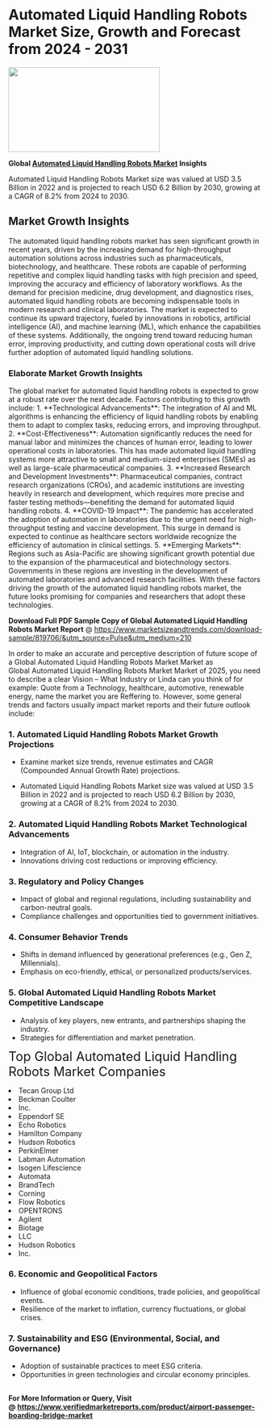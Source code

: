 <H1>Automated Liquid Handling Robots Market Size, Growth and Forecast from 2024 - 2031</H1><img class="aligncenter size-medium wp-image-584254" src="https://thirdeyenews.in/wp-content/uploads/2024/09/Global-Market-Research-300x168.jpeg" alt="" width="300" height="168" /><p><strong>Global&nbsp;<a href="https://www.marketsizeandtrends.com/download-sample/819706/&amp;utm_source=Pulse&amp;utm_medium=210">Automated Liquid Handling Robots Market</a> Insights</strong></p><p>Automated Liquid Handling Robots Market size was valued at USD 3.5 Billion in 2022 and is projected to reach USD 6.2 Billion by 2030, growing at a CAGR of 8.2% from 2024 to 2030.</p><p><h2>Market Growth Insights</h2> The automated liquid handling robots market has seen significant growth in recent years, driven by the increasing demand for high-throughput automation solutions across industries such as pharmaceuticals, biotechnology, and healthcare. These robots are capable of performing repetitive and complex liquid handling tasks with high precision and speed, improving the accuracy and efficiency of laboratory workflows. As the demand for precision medicine, drug development, and diagnostics rises, automated liquid handling robots are becoming indispensable tools in modern research and clinical laboratories. The market is expected to continue its upward trajectory, fueled by innovations in robotics, artificial intelligence (AI), and machine learning (ML), which enhance the capabilities of these systems. Additionally, the ongoing trend toward reducing human error, improving productivity, and cutting down operational costs will drive further adoption of automated liquid handling solutions. <h3>Elaborate Market Growth Insights</h3> The global market for automated liquid handling robots is expected to grow at a robust rate over the next decade. Factors contributing to this growth include: 1. **Technological Advancements**: The integration of AI and ML algorithms is enhancing the efficiency of liquid handling robots by enabling them to adapt to complex tasks, reducing errors, and improving throughput. 2. **Cost-Effectiveness**: Automation significantly reduces the need for manual labor and minimizes the chances of human error, leading to lower operational costs in laboratories. This has made automated liquid handling systems more attractive to small and medium-sized enterprises (SMEs) as well as large-scale pharmaceutical companies. 3. **Increased Research and Development Investments**: Pharmaceutical companies, contract research organizations (CROs), and academic institutions are investing heavily in research and development, which requires more precise and faster testing methods—benefiting the demand for automated liquid handling robots. 4. **COVID-19 Impact**: The pandemic has accelerated the adoption of automation in laboratories due to the urgent need for high-throughput testing and vaccine development. This surge in demand is expected to continue as healthcare sectors worldwide recognize the efficiency of automation in clinical settings. 5. **Emerging Markets**: Regions such as Asia-Pacific are showing significant growth potential due to the expansion of the pharmaceutical and biotechnology sectors. Governments in these regions are investing in the development of automated laboratories and advanced research facilities. With these factors driving the growth of the automated liquid handling robots market, the future looks promising for companies and researchers that adopt these technologies. </p><p><span class=""><strong>Download Full PDF Sample Copy of Global Automated Liquid Handling Robots Market Report</strong> @ <a href="https://www.marketsizeandtrends.com/download-sample/819706/&amp;utm_source=Pulse&amp;utm_medium=210" target="_blank">https://www.marketsizeandtrends.com/download-sample/819706/&amp;utm_source=Pulse&amp;utm_medium=210</a></span></p><p>In order to make an accurate and perceptive description of future scope of a Global&nbsp;Automated Liquid Handling Robots Market Market as Global&nbsp;Automated Liquid Handling Robots Market Market of 2025, you need to describe a clear Vision &ndash; What Industry or Linda can you think of for example: Quote from a Technology, healthcare, automotive, renewable energy, name the market you are Reffering to. However, some general trends and factors usually impact market reports and their future outlook include:</p><h3>1.&nbsp;<strong>Automated Liquid Handling Robots Market Growth Projections</strong></h3><ul><li>Examine market size trends, revenue estimates and CAGR (Compounded Annual Growth Rate) projections.</li><li><p>Automated Liquid Handling Robots Market size was valued at USD 3.5 Billion in 2022 and is projected to reach USD 6.2 Billion by 2030, growing at a CAGR of 8.2% from 2024 to 2030.</p></li></ul><h3>2.&nbsp;<strong>Automated Liquid Handling Robots Market Technological Advancements</strong></h3><ul><li>Integration of AI, IoT, blockchain, or automation in the industry.</li><li>Innovations driving cost reductions or improving efficiency.</li></ul><h3>3.&nbsp;<strong>Regulatory and Policy Changes</strong></h3><ul><li>Impact of global and regional regulations, including sustainability and carbon-neutral goals.</li><li>Compliance challenges and opportunities tied to government initiatives.</li></ul><h3>4.&nbsp;<strong>Consumer Behavior Trends</strong></h3><ul><li>Shifts in demand influenced by generational preferences (e.g., Gen Z, Millennials).</li><li>Emphasis on eco-friendly, ethical, or personalized products/services.</li></ul><h3>5.&nbsp;<strong>Global Automated Liquid Handling Robots Market Competitive Landscape</strong></h3><ul><li>Analysis of key players, new entrants, and partnerships shaping the industry.</li><li>Strategies for differentiation and market penetration.</li></ul><p data-pm-slice="1 1 []"><span style="color: inherit; font-family: inherit; font-size: 25px;">Top Global Automated Liquid Handling Robots Market Companies</span></p><div class="" data-test-id=""><p><li>Tecan Group Ltd</li><li> Beckman Coulter</li><li>Inc.</li><li> Eppendorf SE</li><li> Echo Robotics</li><li> Hamilton Company</li><li> Hudson Robotics</li><li> PerkinElmer</li><li> Labman Automation</li><li> Isogen Lifescience</li><li> Automata</li><li> BrandTech</li><li> Corning</li><li> Flow Robotics</li><li> OPENTRONS</li><li> Agilent</li><li> Biotage</li><li>LLC</li><li> Hudson Robotics</li><li>Inc.</li></p></div><h3>6.&nbsp;<strong>Economic and Geopolitical Factors</strong></h3><ul><li>Influence of global economic conditions, trade policies, and geopolitical events.</li><li>Resilience of the market to inflation, currency fluctuations, or global crises.</li></ul><h3>7.&nbsp;<strong>Sustainability and ESG (Environmental, Social, and Governance)</strong></h3><ul><li>Adoption of sustainable practices to meet ESG criteria.</li><li>Opportunities in green technologies and circular economy principles.</li></ul><h2><strong style="font-size: 14px;">For More Information or Query, Visit @&nbsp;</strong><a style="background-color: #ffffff; font-size: 14px;" href="https://www.marketsizeandtrends.com/report/automated-liquid-handling-robots-market/" target="_blank">https://www.verifiedmarketreports.com/product/airport-passenger-boarding-bridge-market</a></h2>
